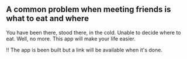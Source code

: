 ## A common problem when meeting friends is what to eat and where
You have been there, stood there, in the cold. Unable to decide where to eat. Well, no more. This app will make your life easier.


!! The app is been built but a link will be available when it's done.
